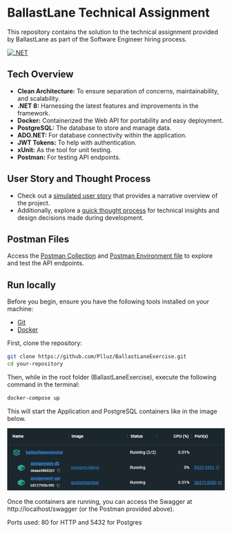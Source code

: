 # BallastLane Technical Assignment

This repository contains the solution to the technical assignment provided by BallastLane as part of the Software Engineer hiring process.

[![.NET](https://github.com/Plluz/BallastLaneExercise/actions/workflows/dotnet.yml/badge.svg?branch=main)](https://github.com/Plluz/BallastLaneExercise/actions/workflows/dotnet.yml)

## Tech Overview

- **Clean Architecture:** To ensure separation of concerns, maintainability, and scalability.
- **.NET 8:** Harnessing the latest features and improvements in the framework.
- **Docker:** Containerized the Web API for portability and easy deployment.
- **PostgreSQL:** The database to store and manage data.
- **ADO.NET:** For database connectivity within the application.
- **JWT Tokens:** To help with authentication.
- **xUnit:** As the tool for unit testing.
- **Postman:** For testing API endpoints.

## User Story and Thought Process

- Check out a [simulated user story](docs/user-story.txt) that provides a narrative overview of the project.
- Additionally, explore a [quick thought process](docs/thought-process.txt) for technical insights and design decisions made during development.

## Postman Files

Access the [Postman Collection](docs/postman/BallastLaneAssignment.postman_collection) and [Postman Environment file](docs/postman/BallastLaneAssignment.postman_environment) to explore and test the API endpoints.

## Run locally
Before you begin, ensure you have the following tools installed on your machine:

- [Git](https://git-scm.com/downloads)
- [Docker](https://www.docker.com/get-started)

First, clone the repository:
```bash
git clone https://github.com/Plluz/BallastLaneExercise.git
cd your-repository
```

Then, while in the root folder (BallastLaneExercise), execute the following command in the terminal:
```bash
docker-compose up
```

This will start the Application and PostgreSQL containers like in the image below.

![Image](docs/containers.jpg)

Once the containers are running, you can access the Swagger at http://localhost/swagger (or the Postman provided above).

Ports used: 80 for HTTP and 5432 for Postgres
